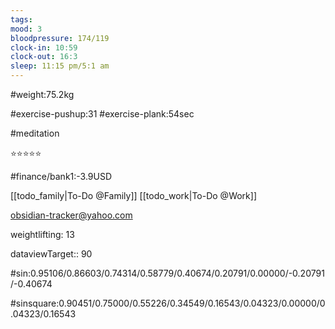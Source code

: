 ```yaml
---
tags: 
mood: 3
bloodpressure: 174/119
clock-in: 10:59
clock-out: 16:3
sleep: 11:15 pm/5:1 am
---
```


#weight:75.2kg

#exercise-pushup:31
#exercise-plank:54sec

#meditation

⭐⭐⭐⭐⭐

#finance/bank1:-3.9USD

[[todo_family|To-Do @Family]]
[[todo_work|To-Do @Work]]

obsidian-tracker@yahoo.com

weightlifting: 13

dataviewTarget:: 90

#sin:0.95106/0.86603/0.74314/0.58779/0.40674/0.20791/0.00000/-0.20791/-0.40674

#sinsquare:0.90451/0.75000/0.55226/0.34549/0.16543/0.04323/0.00000/0.04323/0.16543

